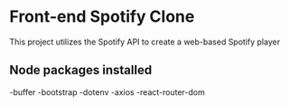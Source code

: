# Front-end Spotify Clone

This project utilizes the Spotify API to create a web-based Spotify player 

## Node packages installed
-buffer
-bootstrap
-dotenv
-axios
-react-router-dom

